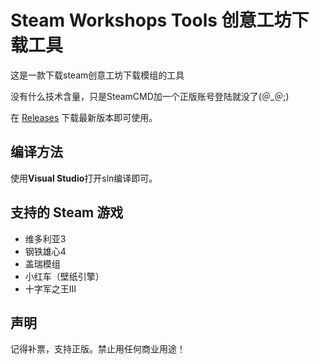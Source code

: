 # Steam Workshops Tools 创意工坊下载工具

这是一款下载steam创意工坊下载模组的工具

没有什么技术含量，只是SteamCMD加一个正版账号登陆就没了(＠_＠;)

在 [Releases](https://github.com/King-zzk/Steam-Workshops-Tools-SWTools/releases) 下载最新版本即可使用。

## 编译方法
使用**Visual Studio**打开sln编译即可。

## 支持的 Steam 游戏

- 维多利亚3
- 钢铁雄心4
- 盖瑞模组
- 小红车（壁纸引擎）
- 十字军之王III

## 声明

记得补票，支持正版。禁止用任何商业用途！
